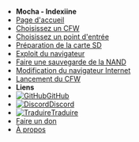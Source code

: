 - **Mocha - Indexiine**
- [Page d'accueil](../../../introduction)
- [Choisissez un CFW](../../cfw-choice)
- [Choisissez un point d'entrée](../entrypoint-choice)
- [Préparation de la carte SD](sd-preparation)
- [Exploit du navigateur](browser-exploit)
- [Faire une sauvegarde de la NAND](nand-backup)
- [Modification du navigateur Internet](browser-modding)
- [Lancement du CFW](launching-cfw)
- **Liens**
- [![GitHub](https://icongr.am/simple/github.svg?color=808080&size=16)GitHub](https://github.com/hacks-guide/Guide-WiiU)
- [![Discord](https://icongr.am/simple/discord.svg?colored&size=16)Discord](https://discord.gg/C29hYvh)
- [![Traduire](https://icongr.am/material/translate.svg?color=808080&size=16)Traduire](https://hacks-guide.crowdin.com/u/projects/10)
- [Faire un don](../../../donations)
- [À propos](../../../about)